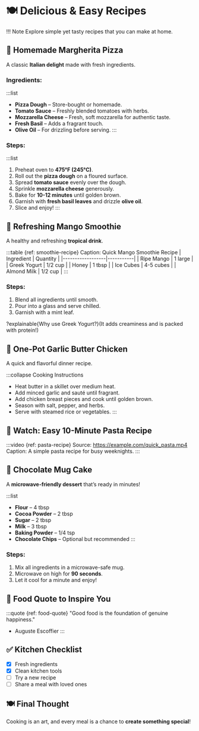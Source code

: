 # 🍽️ Delicious & Easy Recipes

!!! Note
Explore simple yet tasty recipes that you can make at home.

## 🍕 **Homemade Margherita Pizza**

A classic **Italian delight** made with fresh ingredients.

### Ingredients:
:::list
- **Pizza Dough** – Store-bought or homemade.
- **Tomato Sauce** – Freshly blended tomatoes with herbs.
- **Mozzarella Cheese** – Fresh, soft mozzarella for authentic taste.
- **Fresh Basil** – Adds a fragrant touch.
- **Olive Oil** – For drizzling before serving.
:::

### Steps:
:::list
1. Preheat oven to **475°F (245°C)**.
2. Roll out the **pizza dough** on a floured surface.
3. Spread **tomato sauce** evenly over the dough.
4. Sprinkle **mozzarella cheese** generously.
5. Bake for **10-12 minutes** until golden brown.
6. Garnish with **fresh basil leaves** and drizzle **olive oil**.
7. Slice and enjoy!
:::

## 🍹 **Refreshing Mango Smoothie**

A healthy and refreshing **tropical drink**.

:::table {ref: smoothie-recipe}
Caption: Quick Mango Smoothie Recipe
| Ingredient        | Quantity  |
|------------------|-----------|
| Ripe Mango      | 1 large   |
| Greek Yogurt    | 1/2 cup   |
| Honey           | 1 tbsp    |
| Ice Cubes       | 4-5 cubes |
| Almond Milk     | 1/2 cup   |
:::

### Steps:
1. Blend all ingredients until smooth.
2. Pour into a glass and serve chilled.
3. Garnish with a mint leaf.

?explainable{Why use Greek Yogurt?}(It adds creaminess and is packed with protein!)

## 🍲 **One-Pot Garlic Butter Chicken**

A quick and flavorful dinner recipe.

:::collapse Cooking Instructions
- Heat butter in a skillet over medium heat.
- Add minced garlic and sauté until fragrant.
- Add chicken breast pieces and cook until golden brown.
- Season with salt, pepper, and herbs.
- Serve with steamed rice or vegetables.
:::

## 🎥 Watch: Easy 10-Minute Pasta Recipe

:::video {ref: pasta-recipe}
Source: https://example.com/quick_pasta.mp4
Caption: A simple pasta recipe for busy weeknights.
:::

## 🍰 **Chocolate Mug Cake**

A **microwave-friendly dessert** that’s ready in minutes!

:::list
- **Flour** – 4 tbsp
- **Cocoa Powder** – 2 tbsp
- **Sugar** – 2 tbsp
- **Milk** – 3 tbsp
- **Baking Powder** – 1/4 tsp
- **Chocolate Chips** – Optional but recommended
:::

### Steps:
1. Mix all ingredients in a microwave-safe mug.
2. Microwave on high for **90 seconds**.
3. Let it cool for a minute and enjoy!

## 📖 **Food Quote to Inspire You**

:::quote {ref: food-quote}
"Good food is the foundation of genuine happiness."
- Auguste Escoffier
:::

## ✅ Kitchen Checklist

- [x] Fresh ingredients
- [x] Clean kitchen tools
- [ ] Try a new recipe
- [ ] Share a meal with loved ones

## 🍽️ Final Thought

Cooking is an art, and every meal is a chance to **create something special**!
